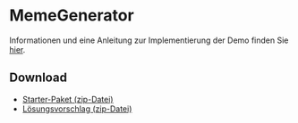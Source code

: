 # MemeGenerator

Informationen und eine Anleitung zur Implementierung der Demo finden Sie [hier](https://multimedia-engineering.git-pages.uni-regensburg.de/mme-online/#/Demos/meme-generator).

## Download

- [Starter-Paket (zip-Datei)](https://github.com/Multimedia-Engineering-Regensburg-Demos/MME-MemeGenerator/archive/starter.zip)
- [Lösungsvorschlag (zip-Datei)](https://github.com/Multimedia-Engineering-Regensburg-Demos/MME-MemeGenerator/archive/master.zip)